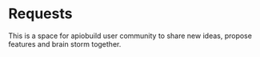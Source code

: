 # Requests

This is a space for apiobuild user community to share new ideas, propose features and brain storm together.


